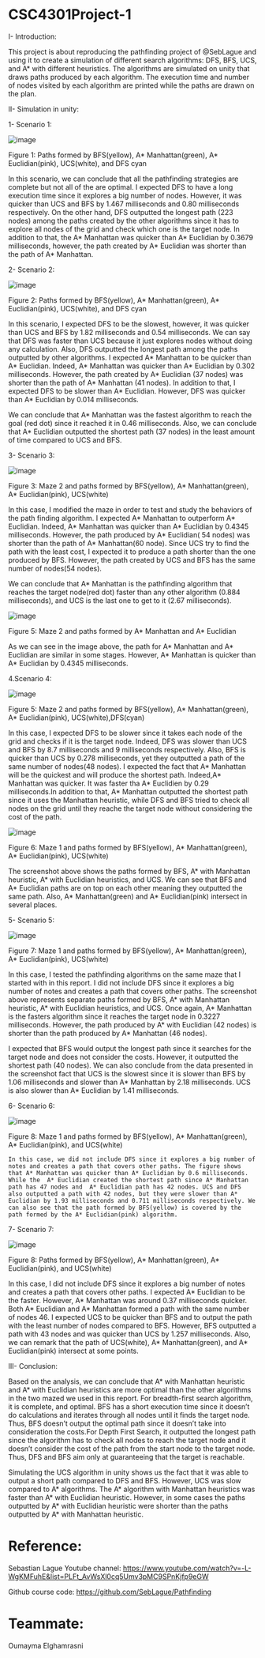 # CSC4301Project-1

I-	Introduction:

 This project is about reproducing the pathfinding project of @SebLague and using it to create a simulation of different search algorithms: DFS, BFS, UCS, and A* with different heuristics. The algorithms are simulated on unity that draws paths produced by each algorithm. The execution time and number of nodes visited by each algorithm are printed while the paths are drawn on the plan.
 
II-	Simulation in unity:

1-	Scenario 1: 

![image](https://user-images.githubusercontent.com/96016773/153768373-87fd37b0-4b98-4cd9-8012-fdcfcc3d6854.png)


Figure 1: Paths formed by BFS(yellow), A* Manhattan(green), A* Euclidian(pink), UCS(white), and DFS cyan

In this scenario, we can conclude that all the pathfinding strategies are complete but not all of the are optimal. I expected DFS  to have a long execution time since it explores a big number of nodes. However, it was quicker than UCS and BFS by 1.467 milliseconds and 0.80 milliseconds respectively. On the other hand, DFS outputted the longest path (223 nodes) among the paths created by the other algorithms since it has to explore all nodes of the grid and check which one is the target node. In addition to that, the A* Manhattan was quicker than A* Euclidian by 0.3679 milliseconds, however, the path created by A* Euclidian was shorter than the path of  A* Manhattan.

2-	Scenario 2:

![image](https://user-images.githubusercontent.com/96016773/153768386-6bf8c5c1-2ad4-4beb-bdc9-4417ab66892c.png)

Figure 2: Paths formed by BFS(yellow), A* Manhattan(green), A* Euclidian(pink), UCS(white), and DFS cyan

In this scenario, I expected DFS to be the slowest, however, it was quicker than UCS and BFS by 1.82 milliseconds and 0.54 milliseconds. We can say that DFS was faster than UCS because it just explores nodes without doing any calculation. Also, DFS outputted the longest path among the paths outputted by other algorithms. 
I expected A* Manhattan to be quicker than A* Euclidian. Indeed,  A* Manhattan was quicker than A* Euclidian by 0.302 milliseconds. However, the path created by A* Euclidian (37 nodes) was shorter than the path of  A* Manhattan (41 nodes).
In addition to that, I expected DFS to be slower than A* Euclidian. However, DFS was quicker than A* Euclidian by 0.014 milliseconds.

We can conclude that A* Manhattan was the fastest algorithm to reach the goal (red dot) since it reached it in 0.46 milliseconds. Also, we can conclude that A* Euclidian outputted the shortest path (37 nodes) in the least amount of time compared to UCS and BFS.


3- Scenario 3:

![image](https://user-images.githubusercontent.com/96016773/153768405-ffd62050-b9ca-4966-830e-6c3aa47c5a2f.png)


Figure 3: Maze 2 and paths formed by BFS(yellow), A* Manhattan(green), A* Euclidian(pink), UCS(white)

In this case, I modified the maze in order to test and study the behaviors of the path finding algorithm. I expected A* Manhattan to outperform A* Euclidian. Indeed, A* Manhattan  was quicker than  A* Euclidian by 0.4345 milliseconds. However, the path produced by A* Euclidian( 54 nodes) was shorter than the path of A* Manhattan(60 node). Since UCS try to find the path with the least cost, I expected it to produce a path shorter than the one produced by BFS. However, the path created by UCS and BFS has the same number of nodes(54 nodes).

We can conclude that A* Manhattan is the pathfinding algorithm that reaches the target node(red dot) faster than any other algorithm (0.884 milliseconds), and UCS is the last one to get to it (2.67 milliseconds).


![image](https://user-images.githubusercontent.com/96016773/153768411-e3490aff-d827-473b-bf6c-468524583a75.png)

Figure 5: Maze 2 and paths formed by A* Manhattan and A* Euclidian

As we can see in the image above, the path for A* Manhattan and A* Euclidian are similar in some stages. However, A* Manhattan is quicker than A* Euclidian by 0.4345 milliseconds.

4.Scenario 4:
 
 ![image](https://user-images.githubusercontent.com/96016773/153768420-c4f07dab-d345-4033-b6cb-5dbd598fea0a.png)
 
Figure 5:  Maze 2 and paths formed by BFS(yellow), A* Manhattan(green), A* Euclidian(pink), UCS(white),DFS(cyan)
     
In this case, I expected DFS to be slower since it takes each node of the grid and checks if it is the target node. Indeed, DFS was slower than UCS and BFS by 8.7 milliseconds and 9 milliseconds respectively. Also, BFS is quicker than UCS by 0.278 milliseconds, yet they outputted a path of the same number of nodes(48 nodes).
I expected the fact that A* Manhattan will be the quickest and will produce the shortest path. Indeed,A* Manhattan  was quicker. It was faster tha A* Euclidien by 0.29 milliseconds.In addition to that, A* Manhattan outputted the shortest path since it uses the Manhattan heuristic, while DFS and BFS tried to check all nodes on the grid until they reache the target node without considering the cost of the path. 

![image](https://user-images.githubusercontent.com/96016773/153768430-11a3d50a-e298-4aac-99d5-8cdda9b512b5.png)

Figure 6:  Maze 1 and paths formed by BFS(yellow), A* Manhattan(green), A* Euclidian(pink), UCS(white)

The screenshot above shows the paths formed by BFS, A* with Manhattan heuristic, A* with Euclidian heuristics, and UCS. We can see that  BFS and A* Euclidian paths are on top on each other meaning they outputted the same path. Also, A* Manhattan(green) and A* Euclidian(pink) intersect in several places.

5- Scenario 5:

![image](https://user-images.githubusercontent.com/96016773/153768436-50a048bb-20d3-4c53-b115-fc5913d1acdb.png)

Figure 7:  Maze 1 and paths formed by BFS(yellow), A* Manhattan(green), A* Euclidian(pink), UCS(white)
      
In this case, I tested the pathfinding algorithms on the same maze that I started with in this report. I did not include DFS since it explores a big number of notes and creates a path that covers other paths. The screenshot above represents separate paths formed by BFS, A* with Manhattan heuristic, A* with Euclidian heuristics, and UCS. Once again, A* Manhattan is the fasters algorithm since it reaches the target node in 0.3227 milliseconds. However, the path produced by A* with Euclidian (42 nodes) is shorter than the path produced by  A* Manhattan (46 nodes).

 I expected that BFS would output the longest path since it searches for the target node and does not consider the costs. However, it outputted the shortest path (40 nodes). We can also conclude from the data presented in the screenshot fact that UCS is the slowest since it is slower than BFS by 1.06 milliseconds and slower than A* Manhattan by 2.18 milliseconds. UCS is also slower than A* Euclidian by 1.41 milliseconds.

6- Scenario 6:

 ![image](https://user-images.githubusercontent.com/96016773/153768449-f84dad42-3292-432c-b6ef-2b0dc539706d.png)

Figure 8:  Maze 1 and paths formed by BFS(yellow), A* Manhattan(green), A* Euclidian(pink), and UCS(white)

	In this case, we did not include DFS since it explores a big number of notes and creates a path that covers other paths. The figure shows that A* Manhattan was quicker than A* Euclidian by 0.6 milliseconds. While the  A* Euclidian created the shortest path since A* Manhattan path has 47 nodes and  A* Euclidian path has 42 nodes. UCS and DFS also outputted a path with 42 nodes, but they were slower than A* Euclidian by 1.93 milliseconds and 0.711 milliseconds respectively. We can also see that the path formed by BFS(yellow) is covered by the path formed by the A* Euclidian(pink) algorithm.			

7- Scenario 7: 

 ![image](https://user-images.githubusercontent.com/96016773/153768458-9d66f93d-8e7a-4454-8906-20f9b981e870.png)

Figure 8: Paths formed by BFS(yellow), A* Manhattan(green), A* Euclidian(pink), and UCS(white)


In this case, I did not include DFS since it explores a big number of notes and creates a path that covers other paths. I expected A* Euclidian to be the faster. However, A* Manhattan was around 0.37 milliseconds quicker. Both A* Euclidian and A* Manhattan formed a path with the same number of nodes 46. I expected UCS to be quicker than BFS and to output the path with the least number of nodes compared to BFS. However, BFS outputted a path with 43 nodes and was quicker than UCS by 1.257 milliseconds. Also, we can remark that the path of UCS(white), A* Manhattan(green), and A* Euclidian(pink) intersect at some points.


III-	Conclusion: 

Based on the analysis, we can conclude that A* with Manhattan heuristic and  A* with Euclidian heuristics are more optimal than the other algorithms in the two mazed we used in this report. For breadth-first search algorithm, it is complete, and optimal. BFS has a short execution time since it doesn’t do calculations and iterates through all nodes until it finds the target node. Thus, BFS doesn’t output the optimal path since it doesn’t take into consideration the costs.For Depth First Search, it outputted the longest path since the algorithm has to check all nodes to reach the target node and it doesn’t consider the cost of the path from the start node to the target node. Thus, DFS and BFS aim only at guaranteeing that the target is reachable. 

Simulating the UCS algorithm in unity shows us the fact that it was able to output a short path compared to DFS and BFS. However, UCS was slow compared to A* algorithms. The A* algorithm with Manhattan heuristics was faster than A* with Euclidian heuristic. However, in some cases the paths outputted by A* with Euclidian heuristic were shorter than the paths  outputted by A* with Manhattan heuristic.

# Reference:
Sebastian Lague Youtube channel: https://www.youtube.com/watch?v=-L-WgKMFuhE&list=PLFt_AvWsXl0cq5Umv3pMC9SPnKjfp9eGW

Github course code: https://github.com/SebLague/Pathfinding

# Teammate:

Oumayma Elghamrasni
